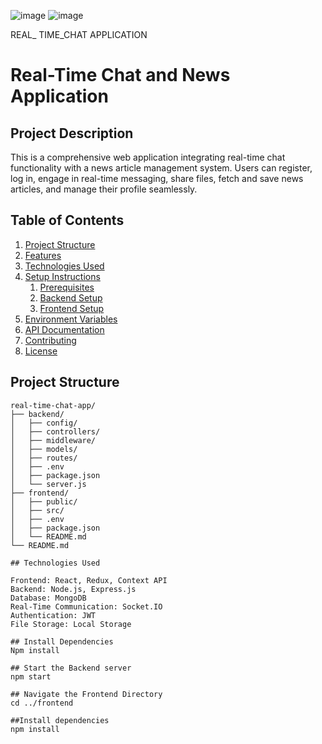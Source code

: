 ![image](https://github.com/user-attachments/assets/beadc4fa-032a-47b7-ace8-1481cb3e8bab)
![image](https://github.com/user-attachments/assets/1d9a0ae0-6b99-42f0-9388-d0d7d7bb926a)

REAL_ TIME_CHAT APPLICATION
# Real-Time Chat and News Application

## Project Description

This is a comprehensive web application integrating real-time chat functionality with a news article management system. Users can register, log in, engage in real-time messaging, share files, fetch and save news articles, and manage their profile seamlessly.

## Table of Contents

1. [Project Structure](#project-structure)
2. [Features](#features)
3. [Technologies Used](#technologies-used)
4. [Setup Instructions](#setup-instructions)
    1. [Prerequisites](#prerequisites)
    2. [Backend Setup](#backend-setup)
    3. [Frontend Setup](#frontend-setup)
5. [Environment Variables](#environment-variables)
6. [API Documentation](#api-documentation)
7. [Contributing](#contributing)
8. [License](#license)

## Project Structure

```plaintext
real-time-chat-app/
├── backend/
│   ├── config/
│   ├── controllers/
│   ├── middleware/
│   ├── models/
│   ├── routes/
│   ├── .env
│   ├── package.json
│   └── server.js
├── frontend/
│   ├── public/
│   ├── src/
│   ├── .env
│   ├── package.json
│   └── README.md
└── README.md

## Technologies Used

Frontend: React, Redux, Context API
Backend: Node.js, Express.js
Database: MongoDB
Real-Time Communication: Socket.IO
Authentication: JWT
File Storage: Local Storage

## Install Dependencies
Npm install

## Start the Backend server
npm start

## Navigate the Frontend Directory
cd ../frontend

##Install dependencies
npm install

